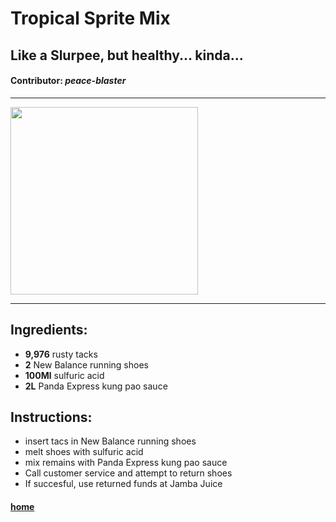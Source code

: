 # Tropical Sprite Mix
## Like a Slurpee, but healthy... kinda...
#### **Contributor**: *peace-blaster*

<hr>
<img src='./media/ef7cf8c4-b87a-11ec-b065-1e7a96b15cae.png' width=300>
<hr>

## Ingredients:
- **9,976** rusty tacks
- **2** New Balance running shoes
- **100Ml** sulfuric acid
- **2L** Panda Express kung pao sauce

## Instructions:
- insert tacs in New Balance running shoes
- melt shoes with sulfuric acid
- mix remains with Panda Express kung pao sauce
- Call customer service and attempt to return shoes
- If succesful, use returned funds at Jamba Juice

#### [home](../README.md)